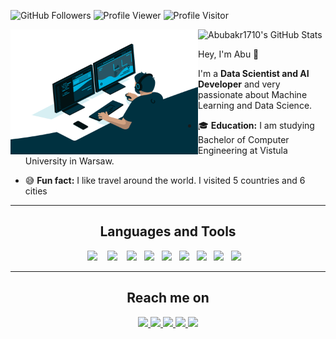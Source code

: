   <img src="https://img.shields.io/github/followers/Abubakr1710?label=Followers%20&logo=github" alt="GitHub Followers" /> <img src="https://komarev.com/ghpvc/?username=Abubakr1710&label=Profile%20views&color=0e75b6&style=flat" alt="Profile Viewer" /> <img src="https://visitor-badge.glitch.me/badge?page_id=Abubakr1710.Abubakr1710" alt="Profile Visitor"/>

  <img align="left" alt="GIF" src="https://github.com/Abubakr1710/Abubakr1710/blob/main/code.gif?raw=true" width="300" height="200"
href="https://awesome-github-stats.azurewebsites.net/index.html??cardType=level-alternate&theme=github-dark">    <img  alt="Abubakr1710's GitHub Stats" src="https://awesome-github-stats.azurewebsites.net/user-stats/Abubakr1710?cardType=level-alternate&theme=github-dark"/>

Hey, I'm Abu 👋

I'm a **Data Scientist and AI Developer** and very passionate about Machine Learning and Data Science.

- 🎓 **Education:** I am studying Bachelor of Computer Engineering at Vistula University in Warsaw. 


- 😅 **Fun fact:** I like travel around the world. I visited 5 countries and 6 cities

<hr>

<h2 align="center">  Languages and Tools </h2>
<p align="center">
   <img src="https://img.shields.io/badge/-Python-0a2463?logo=python&logoColor=white&style=for-the-badge" />&nbsp;&nbsp;&nbsp;
   <img src="https://img.shields.io/badge/-Numpy-0a2463?logo=numpy&logoColor=white&style=for-the-badge" />&nbsp;&nbsp;&nbsp;
   <img src="https://img.shields.io/badge/-Pandas-0a2463?logo=pandas&logoColor=white&style=for-the-badge" />&nbsp;&nbsp;
  <img src="https://img.shields.io/badge/-Matplotlib-0a2463?logo=matplotlib&logoColor=white&style=for-the-badge" />&nbsp;&nbsp;
  <img src="https://img.shields.io/badge/-Seaborn-0a2463?logo=matplotlib&logoColor=white&style=for-the-badge" />&nbsp;&nbsp;
  <img src="https://img.shields.io/badge/-Streamlit-0a2463?logo=streamlit&logoColor=white&style=for-the-badge" />&nbsp;&nbsp;
  <img src="https://img.shields.io/badge/-Selenium-0a2463?logo=selenium&logoColor=white&style=for-the-badge" />&nbsp;&nbsp;
  <img src="https://img.shields.io/badge/-Beautifulsoup-0a2463?logo=matplotlib&logoColor=white&style=for-the-badge" />&nbsp;&nbsp;
  <img src="https://img.shields.io/badge/-Sklearn-0a2463?logo=scikit-learn&logoColor=white&style=for-the-badge" />&nbsp;&nbsp;&nbsp;
</p>

<hr>
 <div>
  <h2 align="center">  Reach me on </h2>
    <p align="center">
       <a href="https://linkedin.com/in/abubakrmamajonov" target="_blank">
         <img src="https://img.shields.io/badge/LinkedIn-0077B5?style=for-the-badge&logo=linkedin&logoColor=white"/>
       </a>
       <a href="mailto:mamajonov1710@gmail.com" target="_blank">
         <img src="https://img.shields.io/badge/gmail-%23D14836.svg?&style=for-the-badge&logo=gmail&logoColor=white"/>
       </a>
       <a href="https://www.facebook.com/abubakr.mamajonov.75" target="_blank">
         <img src="https://img.shields.io/badge/Facebook-0077B5?&style=for-the-badge&logo=facebook&logoColor=white"/>
       </a>
       </a>
       <a href="https://www.instagram.com/abubakr_mamajonov" target="_blank">
         <img src="https://img.shields.io/badge/Instagram-%23D14836.svg?&style=for-the-badge&logo=instagram&logoColor=white"/>
       </a>
       <a href="https://dev.to/abubakr1710" target="_blank">
         <img src="https://img.shields.io/badge/Dev.to-%230A0A0A.svg?&style=for-the-badge&logo=Dev.to&logoColor=white"/>
       </a>
    </p>
 </div>

